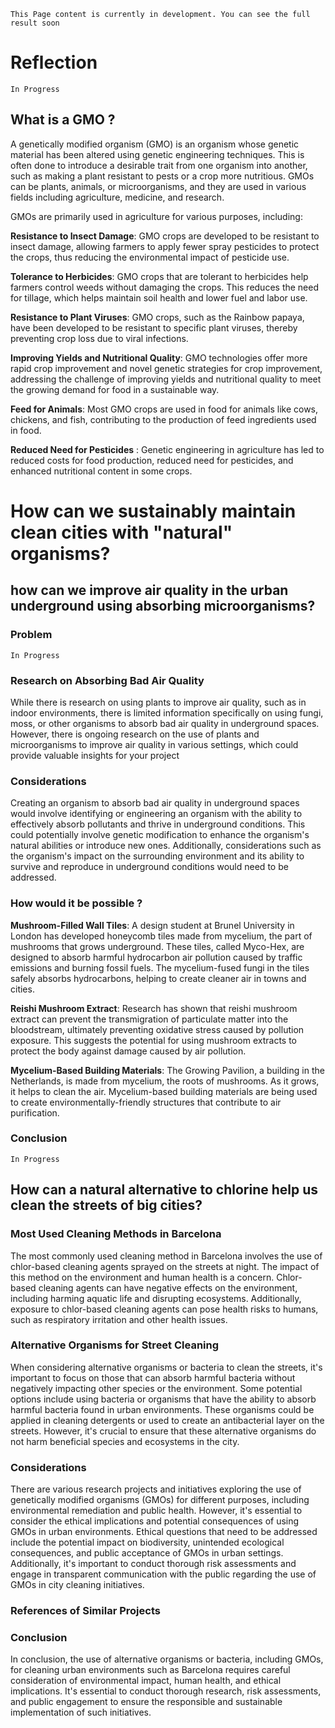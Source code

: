 `This Page content is currently in development. You can see the full result soon`

# Reflection
`In Progress`

## What is a GMO ?
A genetically modified organism (GMO) is an organism whose genetic material has been altered using genetic engineering techniques. This is often done to introduce a desirable trait from one organism into another, such as making a plant resistant to pests or a crop more nutritious. GMOs can be plants, animals, or microorganisms, and they are used in various fields including agriculture, medicine, and research.

GMOs are primarily used in agriculture for various purposes, including:

**Resistance to Insect Damage**: GMO crops are developed to be resistant to insect damage, allowing farmers to apply fewer spray pesticides to protect the crops, thus reducing the environmental impact of pesticide use.

**Tolerance to Herbicides**: GMO crops that are tolerant to herbicides help farmers control weeds without damaging the crops. This reduces the need for tillage, which helps maintain soil health and lower fuel and labor use.

**Resistance to Plant Viruses**: GMO crops, such as the Rainbow papaya, have been developed to be resistant to specific plant viruses, thereby preventing crop loss due to viral infections.

**Improving Yields and Nutritional Quality**: GMO technologies offer more rapid crop improvement and novel genetic strategies for crop improvement, addressing the challenge of improving yields and nutritional quality to meet the growing demand for food in a sustainable way.

**Feed for Animals**: Most GMO crops are used in food for animals like cows, chickens, and fish, contributing to the production of feed ingredients used in food.

**Reduced Need for Pesticides** : Genetic engineering in agriculture has led to reduced costs for food production, reduced need for pesticides, and enhanced nutritional content in some crops.

# How can we sustainably maintain clean cities with "natural" organisms?

## how can we improve air quality in the urban underground using absorbing microorganisms? 

### Problem
`In Progress`

### Research on Absorbing Bad Air Quality
While there is research on using plants to improve air quality, such as in indoor environments, there is limited information specifically on using fungi, moss, or other organisms to absorb bad air quality in underground spaces. However, there is ongoing research on the use of plants and microorganisms to improve air quality in various settings, which could provide valuable insights for your project

### Considerations
Creating an organism to absorb bad air quality in underground spaces would involve identifying or engineering an organism with the ability to effectively absorb pollutants and thrive in underground conditions. This could potentially involve genetic modification to enhance the organism's natural abilities or introduce new ones. Additionally, considerations such as the organism's impact on the surrounding environment and its ability to survive and reproduce in underground conditions would need to be addressed.

### How would it be possible ?

**Mushroom-Filled Wall Tiles**: A design student at Brunel University in London has developed honeycomb tiles made from mycelium, the part of mushrooms that grows underground. These tiles, called Myco-Hex, are designed to absorb harmful hydrocarbon air pollution caused by traffic emissions and burning fossil fuels. The mycelium-fused fungi in the tiles safely absorbs hydrocarbons, helping to create cleaner air in towns and cities.

**Reishi Mushroom Extract**: Research has shown that reishi mushroom extract can prevent the transmigration of particulate matter into the bloodstream, ultimately preventing oxidative stress caused by pollution exposure. This suggests the potential for using mushroom extracts to protect the body against damage caused by air pollution.

**Mycelium-Based Building Materials**: The Growing Pavilion, a building in the Netherlands, is made from mycelium, the roots of mushrooms. As it grows, it helps to clean the air. Mycelium-based building materials are being used to create environmentally-friendly structures that contribute to air purification.

### Conclusion
`In Progress`

## How can a natural alternative to chlorine help us clean the streets of big cities?

### Most Used Cleaning Methods in Barcelona
The most commonly used cleaning method in Barcelona involves the use of chlor-based cleaning agents sprayed on the streets at night. The impact of this method on the environment and human health is a concern. Chlor-based cleaning agents can have negative effects on the environment, including harming aquatic life and disrupting ecosystems. Additionally, exposure to chlor-based cleaning agents can pose health risks to humans, such as respiratory irritation and other health issues.

### Alternative Organisms for Street Cleaning
When considering alternative organisms or bacteria to clean the streets, it's important to focus on those that can absorb harmful bacteria without negatively impacting other species or the environment. Some potential options include using bacteria or organisms that have the ability to absorb harmful bacteria found in urban environments. These organisms could be applied in cleaning detergents or used to create an antibacterial layer on the streets. However, it's crucial to ensure that these alternative organisms do not harm beneficial species and ecosystems in the city.

### Considerations
There are various research projects and initiatives exploring the use of genetically modified organisms (GMOs) for different purposes, including environmental remediation and public health. However, it's essential to consider the ethical implications and potential consequences of using GMOs in urban environments. Ethical questions that need to be addressed include the potential impact on biodiversity, unintended ecological consequences, and public acceptance of GMOs in urban settings. Additionally, it's important to conduct thorough risk assessments and engage in transparent communication with the public regarding the use of GMOs in city cleaning initiatives.

### References of Similar Projects

### Conclusion
In conclusion, the use of alternative organisms or bacteria, including GMOs, for cleaning urban environments such as Barcelona requires careful consideration of environmental impact, human health, and ethical implications. It's essential to conduct thorough research, risk assessments, and public engagement to ensure the responsible and sustainable implementation of such initiatives.